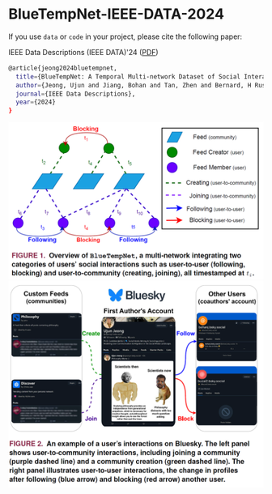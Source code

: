 ﻿# BlueTempNet-IEEE-DATA-2024
If you use <code>data</code> or <code>code</code> in your project, please cite the following paper:

IEEE Data Descriptions (IEEE DATA)'24 ([PDF](https://arxiv.org/abs/2407.17451))

```bash
@article{jeong2024bluetempnet,
  title={BlueTempNet: A Temporal Multi-network Dataset of Social Interactions in Bluesky Social},
  author={Jeong, Ujun and Jiang, Bohan and Tan, Zhen and Bernard, H Russell and Liu, Huan},
  journal={IEEE Data Descriptions},
  year={2024}
}

```

![Alt text](Dataset_Overview.png?raw=true "Title")
![Alt text](Platform_Interface.png?raw=true "Title")
